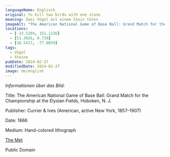 ```yaml
---
languageName: Englisch
original: To kill two birds with one stone
meaning: Zwei Vögel mit einem Stein töten
imageAlt: "The American National Game of Base Ball: Grand Match for the Championship at the Elysian Fields, Hoboken, N. J."
locations:
  - [-33.5204, 151.1236]
  - [51.3026, 0.739]
  - [38.5417, -77.0059]
tags:
  - Vögel
  - Steine
pubDate: 2024-02-27
modifiedDate: 2024-02-27
image: de/english
---
```


_Informationen über das Bild:_

Title: The American National Game of Base Ball: Grand Match for the Championship at the Elysian Fields, Hoboken, N. J.

Publisher: Currier & Ives (American, active New York, 1857–1907)

Date: 1866

Medium: Hand-colored lithograph

[The Met](https://www.metmuseum.org/art/collection/search/834947)

Public Domain
